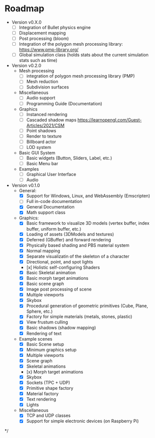 # Roadmap

+ Version v0.X.0
	+ [ ] Integration of Bullet physics engine
	+ [ ] Displacement mapping
	+ [ ] Post processing (bloom)
	+ [ ] Integration of the polygon mesh processing library: https://www.pmp-library.org/
	+ [ ] Global simulation class (holds stats about the current simulation stats such as time)
+ Version v0.2.0
	+ Mesh processing
		+ [ ] integration of polygon mesh processing library (PMP)
		+ [ ] Mesh reduction
		+ [ ] Subdivision surfaces
	+ Miscellaneous
		+ [ ] Audio support
        + [ ] Programming Guide (Documentation)
	+ Graphics
		+ [ ] Instanced rendering
		+ [ ] Cascaded shadow maps https://learnopengl.com/Guest-Articles/2021/CSM
		+ [ ] Point shadows	
		+ [ ] Render to texture
		+ [ ] Billboard actor
		+ [ ] LOD system
	+ Basic GUI System
		+ [ ] Basic widgets (Button, Sliders, Label, etc.)
		+ [ ] Basic Menu bar
	+ Examples
		+ [ ] Graphical User Interface
		+ [ ] Audio
+ Version v0.1.0
	+ General:
		+ [x] Support for Windows, Linux, and WebAssembly (Emscripten)
		+ [ ] Full in-code documentation
		+ [x] General Documentation
		+ [x] Math support class
	+ Graphics:
		+ [x] Basic framework to visualize 3D models (vertex buffer, index buffer, uniform buffer, etc.)
		+ [x] Loading of assets (3DModels and textures)
		+ [x] Deferred (GBuffer) and forward rendering
		+ [x] Physically based shading and PBS material system
		+ [x] Normal mapping
		+ [x] Separate visualizatin of the skeleton of a character
		+ [x] Directional, point, and spot lights
		+ [x[ Holistic self-configuring Shaders
		+ [x] Basic Skeletal animation
		+ [x] Basic morph target animations
		+ [x] Basic scene graph
		+ [x] Image post processing of scene
		+ [x] Multiple viewports
		+ [x] Skybox
		+ [x] Procedural generation of geometric primitives (Cube, Plane, Sphere, etc.)
		+ [x] Factory for simple materials (metals, stones, plastic)
		+ [x] View frustum culling
		+ [x] Basic shadows (shadow mapping)
		+ [x] Rendering of text
	+ Example scenes
		+ [x] Basic Scene setup
		+ [x] Minimum graphics setup
		+ [x] Multiple viewports
		+ [x] Scene graph
		+ [x] Skeletal animations
		+ [x} Morph target animations
		+ [x] Skybox
		+ [x] Sockets (TPC + UDP)
		+ [x] Primitive shape factory
		+ [x] Material factory
		+ [x] Text rendering
		+ [x] Lights
	+ Miscellaneous
		+ [x] TCP and UDP classes
		+ [x] Support for simple electronic devices (on Raspberry Pi)

*/